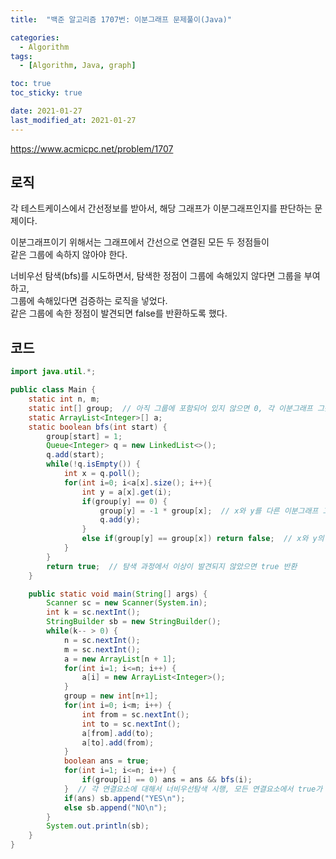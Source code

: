 ```yaml
---
title:  "백준 알고리즘 1707번: 이분그래프 문제풀이(Java)"

categories: 
  - Algorithm
tags: 
  - [Algorithm, Java, graph]

toc: true
toc_sticky: true

date: 2021-01-27
last_modified_at: 2021-01-27
---
```


<a>https://www.acmicpc.net/problem/1707</a>

## 로직

각 테스트케이스에서 간선정보를 받아서, 해당 그래프가 이분그래프인지를 판단하는 문제이다.   

이분그래프이기 위해서는 그래프에서 간선으로 연결된 모든 두 정점들이   
같은 그룹에 속하지 않아야 한다.   

너비우선 탐색(bfs)를 시도하면서, 탐색한 정점이 그룹에 속해있지 않다면 그룹을 부여하고,   
그룹에 속해있다면 검증하는 로직을 넣었다.   
같은 그룹에 속한 정점이 발견되면 false를 반환하도록 했다.

## 코드

```java
import java.util.*;

public class Main {
    static int n, m; 
    static int[] group;  // 아직 그룹에 포함되어 있지 않으면 0, 각 이분그래프 그룹은 1, -1
    static ArrayList<Integer>[] a;
    static boolean bfs(int start) {
        group[start] = 1;
        Queue<Integer> q = new LinkedList<>();
        q.add(start);
        while(!q.isEmpty()) {
            int x = q.poll();
            for(int i=0; i<a[x].size(); i++){
                int y = a[x].get(i);
                if(group[y] == 0) {
                    group[y] = -1 * group[x];  // x와 y를 다른 이분그래프 그룹에 넣음
                    q.add(y);
                }
                else if(group[y] == group[x]) return false;  // x와 y의 그룹이 일치하면 false 반환
            }
        }
        return true;  // 탐색 과정에서 이상이 발견되지 않았으면 true 반환
    }

    public static void main(String[] args) {
        Scanner sc = new Scanner(System.in);
        int k = sc.nextInt();
        StringBuilder sb = new StringBuilder();
        while(k-- > 0) {
            n = sc.nextInt();
            m = sc.nextInt();
            a = new ArrayList[n + 1];
            for(int i=1; i<=n; i++) {
                a[i] = new ArrayList<Integer>();
            }
            group = new int[n+1];
            for(int i=0; i<m; i++) {
                int from = sc.nextInt();
                int to = sc.nextInt();
                a[from].add(to);
                a[to].add(from);
            }
            boolean ans = true;
            for(int i=1; i<=n; i++) {
                if(group[i] == 0) ans = ans && bfs(i);
            }  // 각 연결요소에 대해서 너비우선탐색 시행, 모든 연결요소에서 true가 반환되어야 ans==true가 됨 
            if(ans) sb.append("YES\n");
            else sb.append("NO\n");
        }
        System.out.println(sb);
    }
}
```